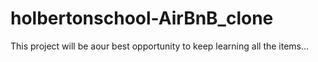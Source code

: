 # holbertonschool-AirBnB_clone
This project will be aour best opportunity to keep learning all the items...
